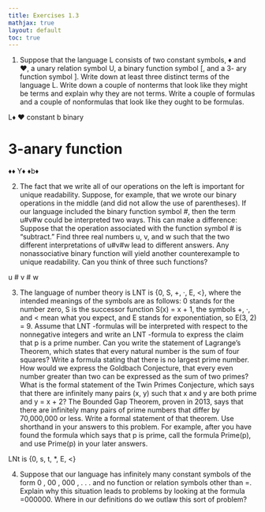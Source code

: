 ```yaml
---
title: Exercises 1.3 
mathjax: true
layout: default
toc: true
---
```



1. Suppose that the language L consists of two constant symbols, ♦ and
♥, a unary relation symbol U, a binary function symbol [, and a 3-
ary function symbol ]. Write down at least three distinct terms of the
language L. Write down a couple of nonterms that look like they might
be terms and explain why they are not terms. Write a couple of formulas
and a couple of nonformulas that look like they ought to be formulas.

L♦ ♥  constant
b binary
# 3-anary function

♦♦
Y♦
♦b♦



2. The fact that we write all of our operations on the left is important
for unique readability. Suppose, for example, that we wrote our binary
operations in the middle (and did not allow the use of parentheses). If
our language included the binary function symbol #, then the term
u#v#w
could be interpreted two ways. This can make a difference: Suppose
that the operation associated with the function symbol # is “subtract.”
Find three real numbers u, v, and w such that the two different interpretations of u#v#w lead to different answers. Any nonassociative binary
function will yield another counterexample to unique readability. Can
you think of three such functions?

u # v # w




3. The language of number theory is
LNT is {0, S, +, ·, E, <},
where the intended meanings of the symbols are as follows: 0 stands for
the number zero, S is the successor function S(x) = x + 1, the symbols
+, ·, and < mean what you expect, and E stands for exponentiation,
so E(3, 2) = 9. Assume that LNT -formulas will be interpreted with
respect to the nonnegative integers and write an LNT -formula to express
the claim that p is a prime number. Can you write the statement of
Lagrange’s Theorem, which states that every natural number is the sum
of four squares?
Write a formula stating that there is no largest prime number. How
would we express the Goldbach Conjecture, that every even number
greater than two can be expressed as the sum of two primes?
What is the formal statement of the Twin Primes Conjecture, which
says that there are infinitely many pairs (x, y) such that x and y are
both prime and y = x + 2? The Bounded Gap Theorem, proven in
2013, says that there are infinitely many pairs of prime numbers that
differ by 70,000,000 or less. Write a formal statement of that theorem.
Use shorthand in your answers to this problem. For example, after you
have found the formula which says that p is prime, call the formula
Prime(p), and use Prime(p) in your later answers.


LNt is 
{0, s, t, *, E, <}


4. Suppose that our language has infinitely many constant symbols of the
form 0
,
00
,
000
, . . . and no function or relation symbols other than =. Explain why this situation leads to problems by looking at the formula
=000000. Where in our definitions do we outlaw this sort of problem?